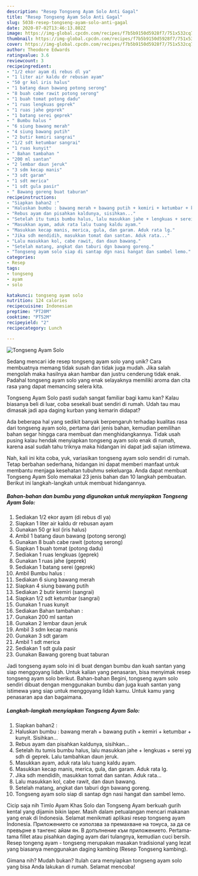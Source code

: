 ```yaml
---
description: "Resep Tongseng Ayam Solo Anti Gagal"
title: "Resep Tongseng Ayam Solo Anti Gagal"
slug: 5038-resep-tongseng-ayam-solo-anti-gagal
date: 2020-07-02T13:46:13.802Z
image: https://img-global.cpcdn.com/recipes/f7b5b9150d5928f7/751x532cq70/tongseng-ayam-solo-foto-resep-utama.jpg
thumbnail: https://img-global.cpcdn.com/recipes/f7b5b9150d5928f7/751x532cq70/tongseng-ayam-solo-foto-resep-utama.jpg
cover: https://img-global.cpcdn.com/recipes/f7b5b9150d5928f7/751x532cq70/tongseng-ayam-solo-foto-resep-utama.jpg
author: Theodore Edwards
ratingvalue: 3.6
reviewcount: 3
recipeingredient:
- "1/2 ekor ayam di rebus dl ya"
- "1 liter air kaldu dr rebusan ayam"
- "50 gr kol iris halus"
- "1 batang daun bawang potong serong"
- "8 buah cabe rawit potong serong"
- "1 buah tomat potong dadu"
- "1 ruas lengkuas geprek"
- "1 ruas jahe geprek"
- "1 batang serei geprek"
- " Bumbu halus "
- "6 siung bawang merah"
- "4 siung bawang putih"
- "2 butir kemiri sangrai"
- "1/2 sdt ketumbar sangrai"
- "1 ruas kunyit"
- " Bahan tambahan "
- "200 ml santan"
- "2 lembar daun jeruk"
- "3 sdm kecap manis"
- "3 sdt garam"
- "1 sdt merica"
- "1 sdt gula pasir"
- " Bawang goreng buat taburan"
recipeinstructions:
- "Siapkan bahan2 :"
- "Haluskan bumbu : bawang merah + bawang putih + kemiri + ketumbar + kunyit. Sisihkan..."
- "Rebus ayam dan pisahkan kaldunya, sisihkan..."
- "Setelah itu tumis bumbu halus, lalu masukkan jahe + lengkuas + serei yg sdh di geprek. Lalu tambahkan daun jeruk."
- "Masukkan ayam, aduk rata lalu tuang kaldu ayam."
- "Masukkan kecap manis, merica, gula, dan garam. Aduk rata lg."
- "Jika sdh mendidih, masukkan tomat dan santan. Aduk rata..."
- "Lalu masukkan kol, cabe rawit, dan daun bawang."
- "Setelah matang, angkat dan taburi dgn bawang goreng."
- "Tongseng ayam solo siap di santap dgn nasi hangat dan sambel lemo."
categories:
- Resep
tags:
- tongseng
- ayam
- solo

katakunci: tongseng ayam solo 
nutrition: 124 calories
recipecuisine: Indonesian
preptime: "PT20M"
cooktime: "PT52M"
recipeyield: "2"
recipecategory: Lunch

---
```



![Tongseng Ayam Solo](https://img-global.cpcdn.com/recipes/f7b5b9150d5928f7/751x532cq70/tongseng-ayam-solo-foto-resep-utama.jpg)

Sedang mencari ide resep tongseng ayam solo yang unik? Cara membuatnya memang tidak susah dan tidak juga mudah. Jika salah mengolah maka hasilnya akan hambar dan justru cenderung tidak enak. Padahal tongseng ayam solo yang enak selayaknya memiliki aroma dan cita rasa yang dapat memancing selera kita.

Tongseng Ayam Solo pasti sudah sangat familiar bagi kamu kan? Kalau biasanya beli di luar, coba sesekali buat sendiri di rumah. Udah tau mau dimasak jadi apa daging kurban yang kemarin didapat?

Ada beberapa hal yang sedikit banyak berpengaruh terhadap kualitas rasa dari tongseng ayam solo, pertama dari jenis bahan, kemudian pemilihan bahan segar hingga cara membuat dan menghidangkannya. Tidak usah pusing kalau hendak menyiapkan tongseng ayam solo enak di rumah, karena asal sudah tahu triknya maka hidangan ini dapat jadi sajian istimewa.


Nah, kali ini kita coba, yuk, variasikan tongseng ayam solo sendiri di rumah. Tetap berbahan sederhana, hidangan ini dapat memberi manfaat untuk membantu menjaga kesehatan tubuhmu sekeluarga. Anda dapat membuat Tongseng Ayam Solo memakai 23 jenis bahan dan 10 langkah pembuatan. Berikut ini langkah-langkah untuk membuat hidangannya.

<!--inarticleads1-->

##### Bahan-bahan dan bumbu yang digunakan untuk menyiapkan Tongseng Ayam Solo:

1. Sediakan 1/2 ekor ayam (di rebus dl ya)
1. Siapkan 1 liter air kaldu dr rebusan ayam
1. Gunakan 50 gr kol (iris halus)
1. Ambil 1 batang daun bawang (potong serong)
1. Gunakan 8 buah cabe rawit (potong serong)
1. Siapkan 1 buah tomat (potong dadu)
1. Sediakan 1 ruas lengkuas (geprek)
1. Gunakan 1 ruas jahe (geprek)
1. Sediakan 1 batang serei (geprek)
1. Ambil  Bumbu halus :
1. Sediakan 6 siung bawang merah
1. Siapkan 4 siung bawang putih
1. Sediakan 2 butir kemiri (sangrai)
1. Siapkan 1/2 sdt ketumbar (sangrai)
1. Gunakan 1 ruas kunyit
1. Sediakan  Bahan tambahan :
1. Gunakan 200 ml santan
1. Gunakan 2 lembar daun jeruk
1. Ambil 3 sdm kecap manis
1. Gunakan 3 sdt garam
1. Ambil 1 sdt merica
1. Sediakan 1 sdt gula pasir
1. Gunakan  Bawang goreng buat taburan


Jadi tongseng ayam solo ini di buat dengan bumbu dan kuah santan yang siap menggoyang lidah. Untuk kalian yang penasaran, bisa menyimak resep tongseng ayam solo berikut. Bahan-bahan Begini, tongseng ayam solo sendiri dibuat dengan menggunakan bumbu dan juga kuah santan yang istimewa yang siap untuk menggoyang lidah kamu. Untuk kamu yang penasaran apa dan bagaimana. 

<!--inarticleads2-->

##### Langkah-langkah menyiapkan Tongseng Ayam Solo:

1. Siapkan bahan2 :
1. Haluskan bumbu : bawang merah + bawang putih + kemiri + ketumbar + kunyit. Sisihkan...
1. Rebus ayam dan pisahkan kaldunya, sisihkan...
1. Setelah itu tumis bumbu halus, lalu masukkan jahe + lengkuas + serei yg sdh di geprek. Lalu tambahkan daun jeruk.
1. Masukkan ayam, aduk rata lalu tuang kaldu ayam.
1. Masukkan kecap manis, merica, gula, dan garam. Aduk rata lg.
1. Jika sdh mendidih, masukkan tomat dan santan. Aduk rata...
1. Lalu masukkan kol, cabe rawit, dan daun bawang.
1. Setelah matang, angkat dan taburi dgn bawang goreng.
1. Tongseng ayam solo siap di santap dgn nasi hangat dan sambel lemo.


Cicip saja nih Timlo Ayam Khas Solo dan Tongseng Ayam berkuah gurih kental yang dijamin bikin laper. Masih dalam petualangan mencari makanan yang enak di Indonesia. Selamat menikmati aplikasi resep tongseng ayam Indonesia. Приложението се използва за премахване на тонуса, за да се превърне в тангенс айам ян. В допълнение към приложението. Pertama-tama fillet atau pisahkan daging ayam dari tulangnya, kemudian cuci bersih. Resep tongeng ayam - tongseng merupakan masakan tradisional yang lezat yang biasanya menggunakan daging kambing (Resep Tongseng kambing). 

Gimana nih? Mudah bukan? Itulah cara menyiapkan tongseng ayam solo yang bisa Anda lakukan di rumah. Selamat mencoba!
